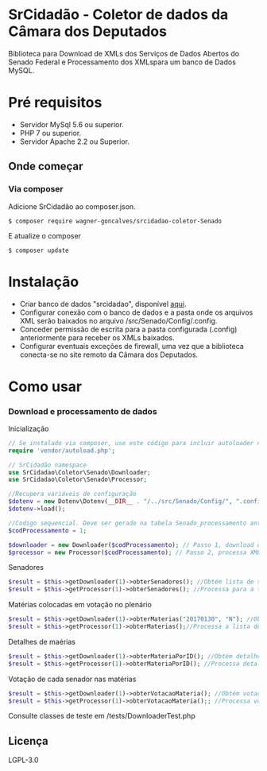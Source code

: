 # SrCidadão - Coletor de dados da Câmara dos Deputados

Biblioteca para Download de XMLs dos Serviços de Dados Abertos do Senado Federal e Processamento dos XMLspara um banco de Dados MySQL.

# Pré requisitos

  - Servidor MySql 5.6 ou superior.
  - PHP 7 ou superior.
  - Servidor Apache 2.2 ou Superior.

## Onde começar

### Via composer

Adicione SrCidadão ao composer.json.
```
$ composer require wagner-goncalves/srcidadao-coletor-Senado
```

E atualize o composer
```
$ composer update
```

# Instalação

  - Criar banco de dados "srcidadao", disponível [aqui](https://github.com/wagner-goncalves/srcidadao-coletor-senado/blob/master/db/senado.sql). 
  - Configurar conexão com o banco de dados e a pasta onde os arquivos XML serão baixados no arquivo /src/Senado/Config/.config.
  - Conceder permissão de escrita para a pasta configurada (.config) anteriormente para receber os XMLs baixados.
  - Configurar eventuais exceções de firewall, uma vez que a biblioteca conecta-se no site remoto da Câmara dos Deputados.

# Como usar

### Download e processamento de dados

Inicialização

```php
// Se instalado via composer, use este código para incluir autoloader no topo do projeto.
require 'vendor/autoload.php';

// SrCidadão namespace
use SrCidadao\Coletor\Senado\Downloader;
use SrCidadao\Coletor\Senado\Processor;

//Recupera variáveis de configuração
$dotenv = new Dotenv\Dotenv(__DIR__ . "/../src/Senado/Config/", ".config");
$dotenv->load();

//Codigo sequencial. Deve ser gerado na tabela Senado_processamento antes de iniciar o download e processamento.
$codProcessamento = 1; 

$downloader = new Downloader($codProcessamento); // Passo 1, download da XMLs
$processor = new Processor($codProcessamento); // Passo 2, processa XML para banco de dados
```

Senadores
```php
$result = $this->getDownloader(1)->obterSenadores(); //Obtém lista de senadores ativos
$result = $this->getProcessor(1)->obterSenadores(); //Processa para a tabela senado_senador
```
Matérias colocadas em votação no plenário
```php
$result = $this->getDownloader(1)->obterMaterias("20170130", "N"); //Obtém matérias (resumo) votadas em prenário (um XML por data de última movimentação) - Data no Formato Ymd, "N" -> Matéria com tramitação já finalizada
$result = $this->getProcessor(1)->obterMaterias();//Processa a lista de matérias para a tabela senado_materia 
```
Detalhes de maérias
```php
$result = $this->getDownloader(1)->obterMateriaPorID(); //Obtém detalhes de matérias votadas - Deve ser executado após processamento no exemplo anterior.
$result = $this->getProcessor(1)->obterMateriaPorID(); //Processa detalhes de matérias para a tabela senado_detalhemateria e senado_materiaassunto
```
Votação de cada senador nas matérias
```php
$result = $this->getDownloader(1)->obterVotacaoMateria(); //Obtém votação de cada senador - Deve ser executado 
$result = $this->getProcessor(1)->obterVotacaoMateria();; //Processa votos de cada senador na matéria para a tabela senado_votoparlamentar
```
Consulte classes de teste em /tests/DownloaderTest.php

Licença
----
LGPL-3.0
